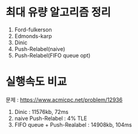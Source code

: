 # 최대 유량 알고리즘 정리
1. Ford-fulkerson
2. Edmonds-karp
3. Dinic
4. Push-Relabel(naive)
5. Push-Relabel(FIFO queue opt)

# 실행속도 비교
문제 : https://www.acmicpc.net/problem/12936
1. Dinic : 11576kb, 72ms
2. naive Push-Relabel : 4% TLE
3. FIFO queue + Push-Realabel : 14908kb, 104ms
